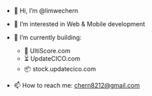 - 👋 Hi, I’m @limwechern
- 👀 I’m interested in Web & Mobile development
- 🌱 I’m currently building: 
  - 🥏 UltiScore.com
  - ⏳ UpdateCICO.com
  - 📦 stock.updatecico.com

- 📫 How to reach me: chern8212@gmail.com

<!---
limwechern/limwechern is a ✨ special ✨ repository because its `README.md` (this file) appears on your GitHub profile.
You can click the Preview link to take a look at your changes.
--->
